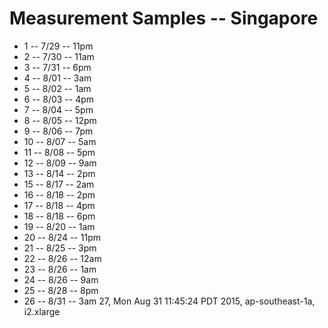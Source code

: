 # Measurement Samples -- Singapore

*  1 -- 7/29 -- 11pm
*  2 -- 7/30 -- 11am
*  3 -- 7/31 --  6pm
*  4 -- 8/01 --  3am
*  5 -- 8/02 --  1am
*  6 -- 8/03 --  4pm
*  7 -- 8/04 --  5pm
*  8 -- 8/05 -- 12pm
*  9 -- 8/06 --  7pm
* 10 -- 8/07 -- 5am
* 11 -- 8/08 -- 5pm
* 12 -- 8/09 -- 9am
* 13 -- 8/14 -- 2pm
* 15 -- 8/17 -- 2am
* 16 -- 8/18 -- 2pm
* 17 -- 8/18 -- 4pm
* 18 -- 8/18 -- 6pm
* 19 -- 8/20 -- 1am
* 20 -- 8/24 -- 11pm
* 21 -- 8/25 -- 3pm
* 22 -- 8/26 -- 12am
* 23 -- 8/26 -- 1am
* 24 -- 8/26 -- 9am
* 25 -- 8/28 -- 8pm
* 26 -- 8/31 -- 3am
27, Mon Aug 31 11:45:24 PDT 2015, ap-southeast-1a, i2.xlarge
